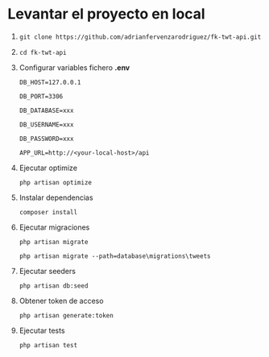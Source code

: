# Levantar el proyecto en local

1. `git clone https://github.com/adrianfervenzarodriguez/fk-twt-api.git`
2. `cd fk-twt-api`
3.	Configurar variables fichero **.env**
   
        DB_HOST=127.0.0.1
  	
        DB_PORT=3306
  	
        DB_DATABASE=xxx
  	
        DB_USERNAME=xxx
  	
        DB_PASSWORD=xxx
  	
        APP_URL=http://<your-local-host>/api

5. Ejecutar optimize
  
    `php artisan optimize`
   
8.	Instalar dependencias
   
	`composer install`
9. Ejecutar migraciones

	`php artisan migrate`

	`php artisan migrate --path=database\migrations\tweets`
10. Ejecutar seeders
   
	`php artisan db:seed` 
11. Obtener token de acceso
    
	`php artisan generate:token`
12. Ejecutar tests
    
	`php artisan test`
